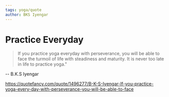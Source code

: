 ```yaml
---
tags: yoga/quote
author: BKS Iyengar
---
```


# Practice Everyday

> If you practice yoga everyday with perseverance, you will be able to face the turmoil of life with steadiness and maturity.  It is never too late in life to practice yoga."

-- B.K.S Iyengar


https://quotefancy.com/quote/1496277/B-K-S-Iyengar-If-you-practice-yoga-every-day-with-perseverance-you-will-be-able-to-face
